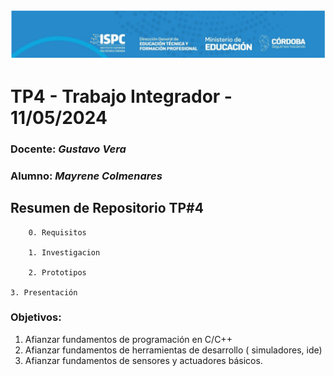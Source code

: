 ![logo](./Recursos/Visuales/image.png)

# TP4 - Trabajo Integrador - 11/05/2024  

###  Docente: *Gustavo Vera*
### Alumno: *Mayrene Colmenares* 



## Resumen de Repositorio  TP#4   

        0. Requisitos 

        1. Investigacion

        2. Prototipos

	3. Presentación


### Objetivos:
1. Afianzar fundamentos de programación en C/C++
2. Afianzar fundamentos de herramientas de desarrollo ( 
simuladores, ide)
3. Afianzar fundamentos de sensores y actuadores básicos. 